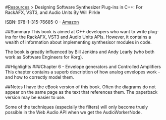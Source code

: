 #[Resources](README.md) > Designing Software Synthesizer Plug-ins in C++: For RackAFX, VST3, and Audio Units
By Will Pirkle

ISBN: 978-1-315-76685-0 - [Amazon](www.amazon.co.uk/TODO)

##Summary
This book is aimed at C++ developers who want to write plug-ins for the RackAFX, VST3 and Audio Units APIs. However, it contains a wealth of information about implementing synthesisor modules in code.

The book is greatly influenced by Bill Jenkins and Andy Learly (who both work as Software Engineers for Korg).

##Highlights
###Chapter 6 - Envelope generators and Controlled Amplifiers
This chapter contains a superb description of how analog envelopes work - and how to correctly model them.

##Notes
I have the eBook version of this book. Often the diagrams do not appear on the same page as the text that references them. The paperback version may be easier to use.

Some of the techniques (especially the filters) will only become truely possible in the Web Audio API when we get the AudioWorkerNode.